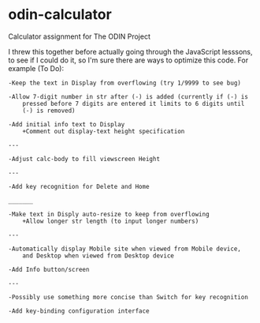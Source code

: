 # odin-calculator
Calculator assignment for The ODIN Project

I threw this together before actually going through the JavaScript lesssons, to see if I could do it, so I'm sure there are ways to optimize this code. For example (To Do):

    -Keep the text in Display from overflowing (try 1/9999 to see bug)

    -Allow 7-digit number in str after (-) is added (currently if (-) is
        pressed before 7 digits are entered it limits to 6 digits until 
        (-) is removed)

    -Add initial info text to Display
        +Comment out display-text height specification

    ---

    -Adjust calc-body to fill viewscreen Height

    ---

    -Add key recognition for Delete and Home
    
    _______

    -Make text in Disply auto-resize to keep from overflowing
        +Allow longer str length (to input longer numbers)
    
    ---

    -Automatically display Mobile site when viewed from Mobile device, 
        and Desktop when viewed from Desktop device
    
    -Add Info button/screen

    ---

    -Possibly use something more concise than Switch for key recognition

    -Add key-binding configuration interface
